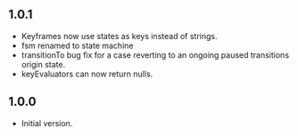 ## 1.0.1

- Keyframes now use states as keys instead of strings.
- fsm renamed to state machine
- transitionTo bug fix for a case reverting to an ongoing paused transitions origin state. 
- keyEvaluators can now return nulls.

## 1.0.0

- Initial version.
